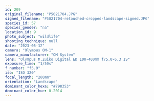 ```yaml
---
id: 209
original_filename: "P5021704.JPG"
signed_filename: "P5021704-retouched-cropped-landscape-signed.JPG"
species_id: 57
species_gender: "na"
location_id: 9
photo_subject: "wildlife"
shooting_technique: null
date: "2023-05-12"
camera: "Olympus OM-1"
camera_manufacturer: "OM System"
lens: "Olympus M.Zuiko Digital ED 100-400mm f/5.0-6.3 IS"
exposure_time: "1/50s"
f_number: "f5.9"
iso: "ISO 320"
focal_length: "200mm"
orientation: "Landscape"
dominant_color_hexa: "#798353"
dominant_color_hue: 0.2014
---
```


